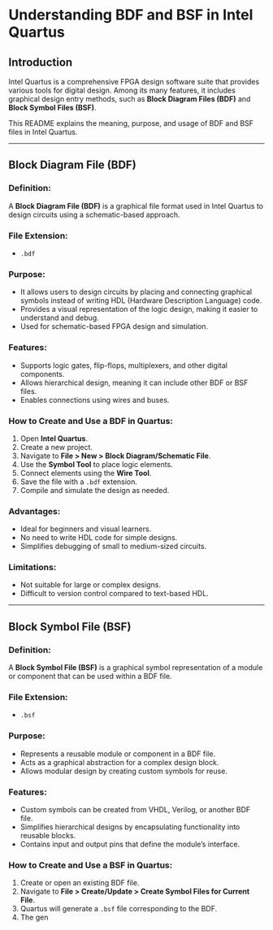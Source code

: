 # Understanding BDF and BSF in Intel Quartus

## Introduction
Intel Quartus is a comprehensive FPGA design software suite that provides various tools for digital design. Among its many features, it includes graphical design entry methods, such as **Block Diagram Files (BDF)** and **Block Symbol Files (BSF)**.

This README explains the meaning, purpose, and usage of BDF and BSF files in Intel Quartus.

---

## Block Diagram File (BDF)
### Definition:
A **Block Diagram File (BDF)** is a graphical file format used in Intel Quartus to design circuits using a schematic-based approach.

### File Extension:
- `.bdf`

### Purpose:
- It allows users to design circuits by placing and connecting graphical symbols instead of writing HDL (Hardware Description Language) code.
- Provides a visual representation of the logic design, making it easier to understand and debug.
- Used for schematic-based FPGA design and simulation.

### Features:
- Supports logic gates, flip-flops, multiplexers, and other digital components.
- Allows hierarchical design, meaning it can include other BDF or BSF files.
- Enables connections using wires and buses.

### How to Create and Use a BDF in Quartus:
1. Open **Intel Quartus**.
2. Create a new project.
3. Navigate to **File > New > Block Diagram/Schematic File**.
4. Use the **Symbol Tool** to place logic elements.
5. Connect elements using the **Wire Tool**.
6. Save the file with a `.bdf` extension.
7. Compile and simulate the design as needed.

### Advantages:
- Ideal for beginners and visual learners.
- No need to write HDL code for simple designs.
- Simplifies debugging of small to medium-sized circuits.

### Limitations:
- Not suitable for large or complex designs.
- Difficult to version control compared to text-based HDL.

---

## Block Symbol File (BSF)
### Definition:
A **Block Symbol File (BSF)** is a graphical symbol representation of a module or component that can be used within a BDF file.

### File Extension:
- `.bsf`

### Purpose:
- Represents a reusable module or component in a BDF file.
- Acts as a graphical abstraction for a complex design block.
- Allows modular design by creating custom symbols for reuse.

### Features:
- Custom symbols can be created from VHDL, Verilog, or another BDF file.
- Simplifies hierarchical designs by encapsulating functionality into reusable blocks.
- Contains input and output pins that define the module’s interface.

### How to Create and Use a BSF in Quartus:
1. Create or open an existing BDF file.
2. Navigate to **File > Create/Update > Create Symbol Files for Current File**.
3. Quartus will generate a `.bsf` file corresponding to the BDF.
4. The gen